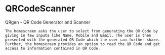 # QRCodeScanner
QRgen - QR Code Generator and Scanner

``The homescreen asks the user to select from generating the QR Code by giving in few inputs like Name, Mobile and Email. The user is then presented with the generated QR Code which the user can further share. Further, the homescreen provides an option to read the QR Code and get access to information contained in QR Code.``
